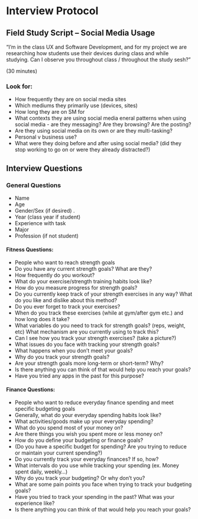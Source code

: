 # Interview Protocol 

## Field Study Script – Social Media Usage
“I’m in the class UX and Software Development, and for my project we are researching how students use their devices during class and while studying. Can I observe you throughout class / throughout the study sesh?”

(30 minutes) 

### Look for:
* How frequently they are on social media sites 
* Which mediums they primarily use (devices, sites) 
* How long they are on SM for
* What contexts they are using social media eneral patterns when using social media - are they messaging? Are they browsing? Are the posting?
* Are they using social media on its own or are they multi-tasking? 
* Personal v business use? 
* What were they doing before and after using social media? (did they stop working to go on or were they already distracted?) 


## Interview Questions
### General Questions
* Name
* Age 
* Gender/Sex (if desired) . 
* Year (class year if student)
* Experience with task 
* Major
* Profession (if not student) 

#### Fitness Questions:
* People who want to reach strength goals
* Do you have any current strength goals? What are they? 
* How frequently do you workout? 
* What do your exercise/strength training habits look like? 
* How do you measure progress for strength goals? 
* Do you currently keep track of your strength exercises in any way? What do you like and dislike about this method?
* Do you ever forget to track your exercises? 
* When do you track these exercises (while at gym/after gym etc.) and how long does it take? 
* What variables do you need to track for strength goals? (reps, weight, etc)  What mechanism are you currently using to track this?
* Can I see how you track your strength exercises? (take a picture?)
* What issues do you face with tracking your strength goals?
* What happens when you don’t meet your goals?
* Why do you track your strength goals?
* Are your strength goals more long-term or short-term?  Why?
* Is there anything you can think of that would help you reach your goals?
* Have you tried any apps in the past for this purpose?

#### Finance Questions:
* People who want to reduce everyday finance spending and meet specific budgeting goals
* Generally, what do your everyday spending habits look like? 
* What activities/goods make up your everyday spending?
* What do you spend most of your money on?
* Are there things you wish you spent more or less money on?
* How do you define your budgeting or finance goals?
* (Do you have a specific budget for spending? Are you trying to reduce or maintain your current spending?)
* Do you currently track your everyday finances? If so, how? 
* What intervals do you use while tracking your spending (ex. Money spent daily, weekly…) 
* Why do you track your budgeting? Or why don’t you?
* What are some pain points you face when trying to track your budgeting goals? 
* Have you tried to track your spending in the past? What was your experience like?
* Is there anything you can think of that would help you reach your goals?
